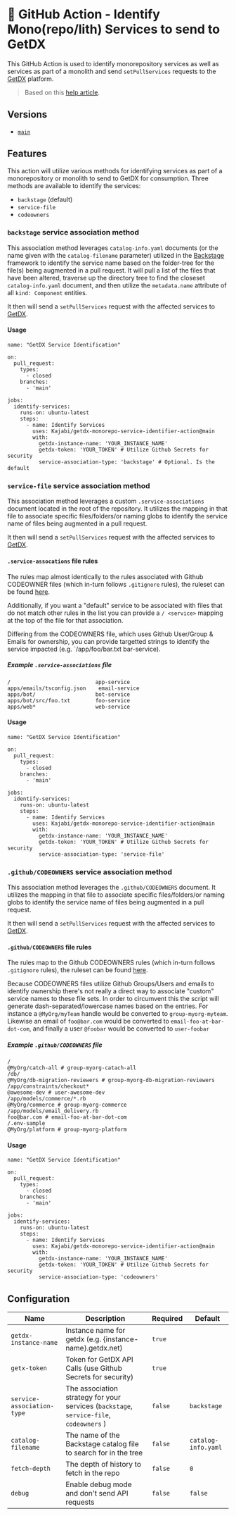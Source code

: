 # 📖 GitHub Action - Identify Mono(repo/lith) Services to send to GetDX

This GitHub Action is used to identify monorepository services as well as services as part of a monolith and send `setPullServices` requests to the [GetDX](https://getdx.com) platform. 

> Based on this [help article](https://help.getdx.com/en/articles/7669458-deployments#h_7d23ab886c).

## Versions

* [`main`](https://github.com/Kajabi/getdx-monorepo-service-identifier-action)

## Features

This action will utilize various methods for identifying services as part of a monorepository or monolith to send to GetDX for consumption. Three methods are available to identify the services:

* `backstage` (default)
* `service-file`
* `codeowners`

### `backstage` service association method

This association method leverages `catalog-info.yaml` documents (or the name given with the `catalog-filename` parameter) utilized in the [Backstage](https://backstage.io) framework to identify the service name based on the folder-tree for the file(s) being augmented in a pull request. It will pull a list of the files that have been altered, traverse up the directory tree to find the closeset `catalog-info.yaml` document, and then utilize the `metadata.name` attribute of all `kind: Component` entities.

It then will send a `setPullServices` request with the affected services to [GetDX](https://getdx.com).

#### Usage

```
name: "GetDX Service Identification"

on:
  pull_request:
    types:
      - closed
    branches:
      - 'main'

jobs:
  identify-services:
    runs-on: ubuntu-latest
    steps:
      - name: Identify Services
        uses: Kajabi/getdx-monorepo-service-identifier-action@main
        with:
          getdx-instance-name: 'YOUR_INSTANCE_NAME'
          getdx-token: 'YOUR_TOKEN' # Utilize Github Secrets for security
          service-association-type: 'backstage' # Optional. Is the default
```

### `service-file` service association method

This association method leverages a custom `.service-associations` document located in the root of the repository. It utilizes the mapping in that file to associate specific files/folders/or naming globs to identify the service name of files being augmented in a pull request. 

It then will send a `setPullServices` request with the affected services to [GetDX](https://getdx.com).

#### `.service-assocations` file rules

The rules map almost identically to the rules associated with Github CODEOWNER files (which in-turn follows `.gitignore` rules), the ruleset can be found [here](https://docs.github.com/en/repositories/managing-your-repositorys-settings-and-features/customizing-your-repository/about-code-owners#example-of-a-codeowners-file).

Additionally, if you want a "default" service to be associated with files that do not match other rules in the list you can provide a `/ <service>` mapping at the top of the file for that association.

Differing from the CODEOWNERS file, which uses Github User/Group & Emails for ownership, you can provide targetted strings to identify the service impacted (e.g. `/app/foo/bar.txt   bar-service).

##### Example `.service-associations` file

```shell
/                           app-service
apps/emails/tsconfig.json    email-service
apps/bot/                   bot-service
apps/bot/src/foo.txt        foo-service
apps/web*                   web-service
```

#### Usage

```
name: "GetDX Service Identification"

on:
  pull_request:
    types:
      - closed
    branches:
      - 'main'

jobs:
  identify-services:
    runs-on: ubuntu-latest
    steps:
      - name: Identify Services
        uses: Kajabi/getdx-monorepo-service-identifier-action@main
        with:
          getdx-instance-name: 'YOUR_INSTANCE_NAME'
          getdx-token: 'YOUR_TOKEN' # Utilize Github Secrets for security
          service-association-type: 'service-file'
```

### `.github/CODEOWNERS` service association method

This association method leverages the `.github/CODEOWNERS` document. It utilizes the mapping in that file to associate specific files/folders/or naming globs to identify the service name of files being augmented in a pull request. 

It then will send a `setPullServices` request with the affected services to [GetDX](https://getdx.com).

#### `.github/CODEOWNERS` file rules

The rules map to the Github CODEOWNERS rules (which in-turn follows `.gitignore` rules), the ruleset can be found [here](https://docs.github.com/en/repositories/managing-your-repositorys-settings-and-features/customizing-your-repository/about-code-owners#example-of-a-codeowners-file).

Because CODEOWNERS files utilize Github Groups/Users and emails to identify ownership there's not really a direct way to associate "custom" service names to these file sets. In order to circumvent this the script will generate dash-separated/lowercase names based on the entries. For instance a `@MyOrg/myTeam` handle would be converted to `group-myorg-myteam`. Likewise an email of `foo@bar.com` would be converted to `email-foo-at-bar-dot-com`, and finally a user `@foobar` would be converted to `user-foobar`

##### Example `.github/CODEOWNERS` file

```shell
/                                                                @MyOrg/catch-all # group-myorg-catach-all
/db/                                                             @MyOrg/db-migration-reviewers # group-myorg-db-migration-reviewers
/app/constraints/checkout*                                       @awesome-dev # user-awesome-dev
/app/models/commerce/*.rb                                        @MyOrg/commerce # group-myorg-commerce
/app/models/email_delivery.rb                                    foo@bar.com # email-foo-at-bar-dot-com
/.env-sample                                                     @MyOrg/platform # group-myorg-platform
```

#### Usage

```
name: "GetDX Service Identification"

on:
  pull_request:
    types:
      - closed
    branches:
      - 'main'

jobs:
  identify-services:
    runs-on: ubuntu-latest
    steps:
      - name: Identify Services
        uses: Kajabi/getdx-monorepo-service-identifier-action@main
        with:
          getdx-instance-name: 'YOUR_INSTANCE_NAME'
          getdx-token: 'YOUR_TOKEN' # Utilize Github Secrets for security
          service-association-type: 'codeowners'
```

## Configuration

| Name                       | Description                                                                            | Required | Default             |
| -------------------------- | ---------------------------------------------------------------------------------------| -------- | ------------------- |
| `getdx-instance-name`      | Instance name for getdx (e.g. {instance-name}.getdx.net)                               | `true`   |                     |
| `getx-token`               | Token for GetDX API Calls (use Github Secrets for security)                            | `true`   |                     |
| `service-association-type` | The association strategy for your services (`backstage`, `service-file`, `codeowners` ) | `false`  | `backstage`         |
| `catalog-filename`          | The name of the Backstage catalog file to search for in the tree                        | `false`  | `catalog-info.yaml` |
| `fetch-depth`              | The depth of history to fetch in the repo                                              | `false`  | `0`                 |
| `debug`                    | Enable debug mode and don't send API requests                                          | `false`  | `false`             |